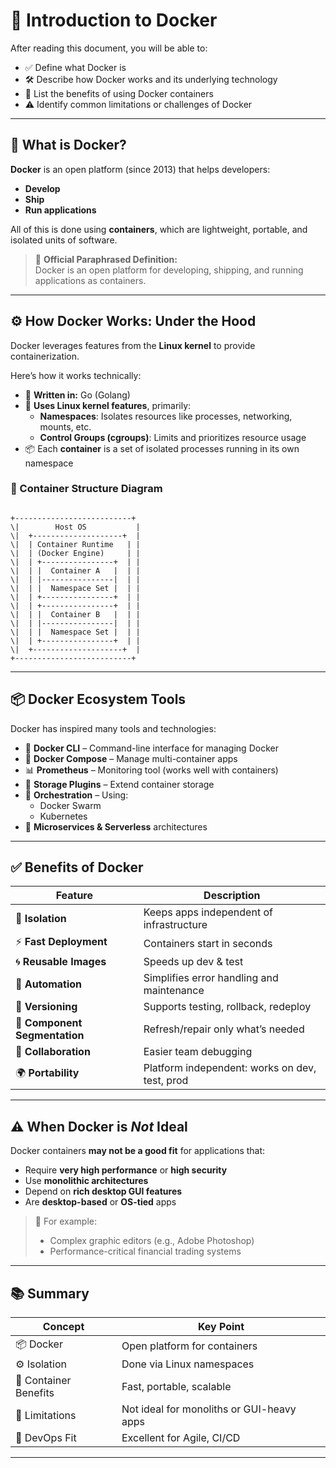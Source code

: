 # 🐳 Introduction to Docker

After reading this document, you will be able to:

- ✅ Define what Docker is
- 🛠️ Describe how Docker works and its underlying technology
- 🚀 List the benefits of using Docker containers
- ⚠️ Identify common limitations or challenges of Docker

---

## 📌 What is Docker?

**Docker** is an open platform (since 2013) that helps developers:

- **Develop**
- **Ship**
- **Run applications**

All of this is done using **containers**, which are lightweight, portable, and isolated units of software.

> 🧠 **Official Paraphrased Definition:**  
> Docker is an open platform for developing, shipping, and running applications as containers.

---

## ⚙️ How Docker Works: Under the Hood

Docker leverages features from the **Linux kernel** to provide containerization.

Here’s how it works technically:

- 🧬 **Written in:** Go (Golang)
- 🧱 **Uses Linux kernel features**, primarily:
  - **Namespaces**: Isolates resources like processes, networking, mounts, etc.
  - **Control Groups (cgroups)**: Limits and prioritizes resource usage
- 📦 Each **container** is a set of isolated processes running in its own namespace

### 🧱 Container Structure Diagram

```

+--------------------------+
\|        Host OS           |
\|  +--------------------+  |
\|  | Container Runtime   | |
\|  | (Docker Engine)     | |
\|  | +----------------+  | |
\|  | |  Container A   |  | |
\|  | |----------------|  | |
\|  | |  Namespace Set |  | |
\|  | +----------------+  | |
\|  | +----------------+  | |
\|  | |  Container B   |  | |
\|  | |----------------|  | |
\|  | |  Namespace Set |  | |
\|  | +----------------+  | |
\|  +--------------------+  |
+--------------------------+

```

---

## 📦 Docker Ecosystem Tools

Docker has inspired many tools and technologies:

- 🔧 **Docker CLI** – Command-line interface for managing Docker
- 🧩 **Docker Compose** – Manage multi-container apps
- 📊 **Prometheus** – Monitoring tool (works well with containers)
- 🧱 **Storage Plugins** – Extend container storage
- 📡 **Orchestration** – Using:
  - Docker Swarm
  - Kubernetes
- 🧬 **Microservices & Serverless** architectures

---

## ✅ Benefits of Docker

| Feature                       | Description                                    |
| ----------------------------- | ---------------------------------------------- |
| 🧹 **Isolation**              | Keeps apps independent of infrastructure       |
| ⚡ **Fast Deployment**        | Containers start in seconds                    |
| 🌀 **Reusable Images**        | Speeds up dev & test                           |
| 🤖 **Automation**             | Simplifies error handling and maintenance      |
| 🔁 **Versioning**             | Supports testing, rollback, redeploy           |
| 🧩 **Component Segmentation** | Refresh/repair only what’s needed              |
| 🤝 **Collaboration**          | Easier team debugging                          |
| 🌍 **Portability**            | Platform independent: works on dev, test, prod |

---

## ⚠️ When Docker is _Not_ Ideal

Docker containers **may not be a good fit** for applications that:

- Require **very high performance** or **high security**
- Use **monolithic architectures**
- Depend on **rich desktop GUI features**
- Are **desktop-based** or **OS-tied** apps

> 🛑 For example:
>
> - Complex graphic editors (e.g., Adobe Photoshop)
> - Performance-critical financial trading systems

---

## 📚 Summary

| Concept               | Key Point                                 |
| --------------------- | ----------------------------------------- |
| 📦 Docker             | Open platform for containers              |
| ⚙️ Isolation          | Done via Linux namespaces                 |
| 🧱 Container Benefits | Fast, portable, scalable                  |
| 🚫 Limitations        | Not ideal for monoliths or GUI-heavy apps |
| 🔁 DevOps Fit         | Excellent for Agile, CI/CD                |

---
